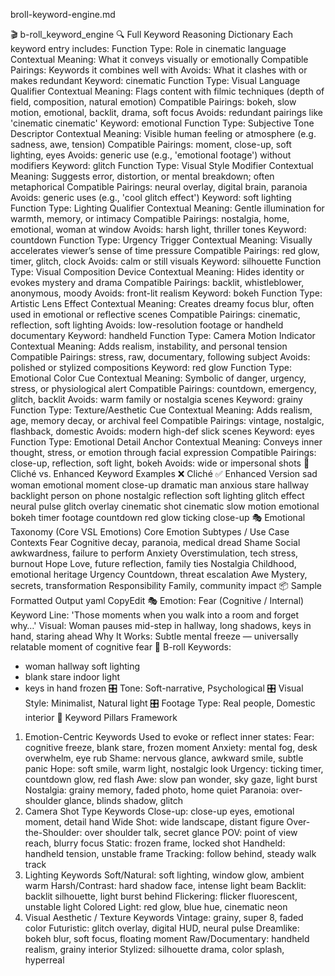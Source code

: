 broll-keyword-engine.md

🎬 b-roll_keyword_engine 
🔍 Full Keyword Reasoning Dictionary
Each keyword entry includes:
Function Type: Role in cinematic language
Contextual Meaning: What it conveys visually or emotionally
Compatible Pairings: Keywords it combines well with
Avoids: What it clashes with or makes redundant
Keyword: cinematic
Function Type: Visual Language Qualifier
Contextual Meaning: Flags content with filmic techniques (depth of field, composition, natural emotion)
Compatible Pairings: bokeh, slow motion, emotional, backlit, drama, soft focus
Avoids: redundant pairings like 'cinematic cinematic'
Keyword: emotional
Function Type: Subjective Tone Descriptor
Contextual Meaning: Visible human feeling or atmosphere (e.g. sadness, awe, tension)
Compatible Pairings: moment, close-up, soft lighting, eyes
Avoids: generic use (e.g., 'emotional footage') without modifiers
Keyword: glitch
Function Type: Visual Style Modifier
Contextual Meaning: Suggests error, distortion, or mental breakdown; often metaphorical
Compatible Pairings: neural overlay, digital brain, paranoia
Avoids: generic uses (e.g., 'cool glitch effect')
Keyword: soft lighting
Function Type: Lighting Qualifier
Contextual Meaning: Gentle illumination for warmth, memory, or intimacy
Compatible Pairings: nostalgia, home, emotional, woman at window
Avoids: harsh light, thriller tones
Keyword: countdown
Function Type: Urgency Trigger
Contextual Meaning: Visually accelerates viewer’s sense of time pressure
Compatible Pairings: red glow, timer, glitch, clock
Avoids: calm or still visuals
Keyword: silhouette
Function Type: Visual Composition Device
Contextual Meaning: Hides identity or evokes mystery and drama
Compatible Pairings: backlit, whistleblower, anonymous, moody
Avoids: front-lit realism
Keyword: bokeh
Function Type: Artistic Lens Effect
Contextual Meaning: Creates dreamy focus blur, often used in emotional or reflective scenes
Compatible Pairings: cinematic, reflection, soft lighting
Avoids: low-resolution footage or handheld documentary
Keyword: handheld
Function Type: Camera Motion Indicator
Contextual Meaning: Adds realism, instability, and personal tension
Compatible Pairings: stress, raw, documentary, following subject
Avoids: polished or stylized compositions
Keyword: red glow
Function Type: Emotional Color Cue
Contextual Meaning: Symbolic of danger, urgency, stress, or physiological alert
Compatible Pairings: countdown, emergency, glitch, backlit
Avoids: warm family or nostalgia scenes
Keyword: grainy
Function Type: Texture/Aesthetic Cue
Contextual Meaning: Adds realism, age, memory decay, or archival feel
Compatible Pairings: vintage, nostalgic, flashback, domestic
Avoids: modern high-def slick scenes
Keyword: eyes
Function Type: Emotional Detail Anchor
Contextual Meaning: Conveys inner thought, stress, or emotion through facial expression
Compatible Pairings: close-up, reflection, soft light, bokeh
Avoids: wide or impersonal shots
💬 Cliché vs. Enhanced Keyword Examples
❌ Cliché
✅ Enhanced Version
sad woman
emotional moment close-up
dramatic man
anxious stare hallway backlight
person on phone
nostalgic reflection soft lighting
glitch effect
neural pulse glitch overlay
cinematic shot
cinematic slow motion emotional bokeh
timer footage
countdown red glow ticking close-up
🎭 Emotional Taxonomy (Core VSL Emotions)
Core Emotion
Subtypes / Use Case Contexts
Fear
Cognitive decay, paranoia, medical dread
Shame
Social awkwardness, failure to perform
Anxiety
Overstimulation, tech stress, burnout
Hope
Love, future reflection, family ties
Nostalgia
Childhood, emotional heritage
Urgency
Countdown, threat escalation
Awe
Mystery, secrets, transformation
Responsibility
Family, community impact
📦 Sample Formatted Output
yaml
CopyEdit
🎭 Emotion: Fear (Cognitive / Internal)
Keyword Line: 'Those moments when you walk into a room and forget why…'
Visual: Woman pauses mid-step in hallway, long shadows, keys in hand, staring ahead
Why It Works: Subtle mental freeze — universally relatable moment of cognitive fear
🎯 B-roll Keywords:
- woman hallway soft lighting
- blank stare indoor light
- keys in hand frozen
  🎛 Tone: Soft-narrative, Psychological
  🎛 Visual Style: Minimalist, Natural light
  🎛 Footage Type: Real people, Domestic interior
  🧠 Keyword Pillars Framework
1. Emotion-Centric Keywords
   Used to evoke or reflect inner states:
   Fear: cognitive freeze, blank stare, frozen moment
   Anxiety: mental fog, desk overwhelm, eye rub
   Shame: nervous glance, awkward smile, subtle panic
   Hope: soft smile, warm light, nostalgic look
   Urgency: ticking timer, countdown glow, red flash
   Awe: slow pan wonder, sky gaze, light burst
   Nostalgia: grainy memory, faded photo, home quiet
   Paranoia: over-shoulder glance, blinds shadow, glitch
2. Camera Shot Type Keywords
   Close-up: close-up eyes, emotional moment, detail hand
   Wide Shot: wide landscape, distant figure
   Over-the-Shoulder: over shoulder talk, secret glance
   POV: point of view reach, blurry focus
   Static: frozen frame, locked shot
   Handheld: handheld tension, unstable frame
   Tracking: follow behind, steady walk track
3. Lighting Keywords
   Soft/Natural: soft lighting, window glow, ambient warm
   Harsh/Contrast: hard shadow face, intense light beam
   Backlit: backlit silhouette, light burst behind
   Flickering: flicker fluorescent, unstable light
   Colored Light: red glow, blue hue, cinematic neon
4. Visual Aesthetic / Texture Keywords
   Vintage: grainy, super 8, faded color
   Futuristic: glitch overlay, digital HUD, neural pulse
   Dreamlike: bokeh blur, soft focus, floating moment
   Raw/Documentary: handheld realism, grainy interior
   Stylized: silhouette drama, color splash, hyperreal
